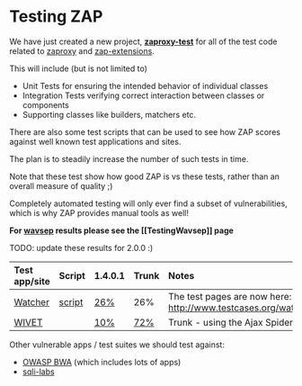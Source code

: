 # Testing ZAP

We have just created a new project, **[zaproxy-test](http://code.google.com/p/zaproxy-test/)** for all of the test code related to [zaproxy](http://code.google.com/p/zaproxy/) and [zap-extensions](https://code.google.com/p/zap-extensions/).

This will include (but is not limited to)

  * Unit Tests for ensuring the intended behavior of individual classes
  * Integration Tests verifying correct interaction between classes or components
  * Supporting classes like builders, matchers etc.


There are also some test scripts that can be used to see how ZAP scores against well known test applications and sites.

The plan is to steadily increase the number of such tests in time.

Note that these test show how good ZAP is vs these tests, rather than an overall measure of quality ;)

Completely automated testing will only ever find a subset of vulnerabilities, which is why ZAP provides manual tools as well!

**For [wavsep](http://code.google.com/p/wavsep/) results please see the [[TestingWavsep]] page**

TODO: update these results for 2.0.0 :)

| **Test app/site** | **Script** | **1.4.0.1** | **Trunk** | **Notes** |
|:------------------|:-----------|:------------|:----------|:----------|
| [Watcher](http://www.nottrusted.com/watcher/) | [script](http://code.google.com/p/zaproxy/source/browse/#svn%2Ftrunk%2Fpython%2Fscripts%2Fwatcher) | [26%](http://zaproxy.googlecode.com/svn/trunk/python/scripts/watcher/report-v1.4.0.1.html) | 26%       |  The test pages are now here: http://www.testcases.org/watcher/ |
| [WIVET](http://code.google.com/p/wivet/) |            | [10%](http://www.sectoolmarket.com/wivet-score-unified-list.html) | [72%](https://raw.githubusercontent.com/wiki/zaproxy/zaproxy/images/wivit-ajax-spider.png) | Trunk - using the Ajax Spider |

Other vulnerable apps / test suites we should test against:
  * [OWASP BWA](https://www.owasp.org/index.php/OWASP_Broken_Web_Applications_Project) (which includes lots of apps)
  * [sqli-labs](https://github.com/Audi-1/sqli-labs)
